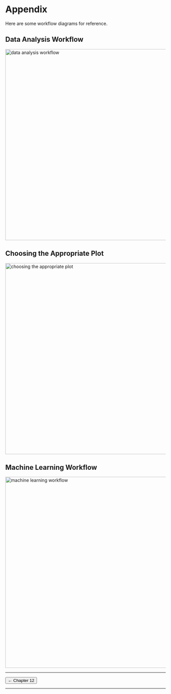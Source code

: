 # Appendix
Here are some workflow diagrams for reference.

## Data Analysis Workflow
<img src="./data_analysis_workflow.png" align="center" width="600" alt="data analysis workflow">

## Choosing the Appropriate Plot
<img src="./choosing_the_appropriate_plot_flow_chart.png" align="center" width="600" alt="choosing the appropriate plot">

## Machine Learning Workflow
<img src="./ml_workflow.png" align="center" width="600" alt="machine learning workflow">


<hr>
<div style="overflow: hidden; margin-bottom: 10px;">
    <div style="float: left;">
        <a href="../ch_12/README.md">
            <button>&#8592; Chapter 12</button>
        </a>
    </div>

</div>
<hr>